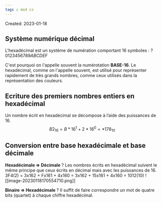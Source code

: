 ```yaml
---
tags : mod cs
---
```

Created: 2023-01-18

## Système numérique décimal
L'hexadécimal est un système de numération comportant 16 symboles :
?
0123456789*ABCDEF*

C'est pourquoi on l'appelle souvent la numérotation **BASE-16**. Le hexadécimal, comme on l'appelle souvent, est utilisé pour représenter rapidement de très grands nombres, comme ceux utilisés dans la représentation des couleurs.

## Ecriture des premiers nombres entiers en hexadécimal
Un nombre écrit en hexadécimal se décompose à l’aide des puissances de 16.
$$B2_{16} = B*16^1 + 2*16^0 = *178_{10}$$

## Conversion entre base hexadécimale et base décimale
**Hexadécimale => Décimale** 
?
Les nombres écrits en hexadécimal suivent le même principe que ceux écrits en décimal mais avec les puissances de 16.
3F4(2) = 3x162 + Fx161 + 4x160 = 3x162 + 15x161 + 4x160 = 1012(10)
![[image-20230118170554710.png]]

**Binaire => Hexadécimale** 
?
Il suffit de faire correspondre un mot de quatre bits (quartet) à chaque chiffre hexadécimal.